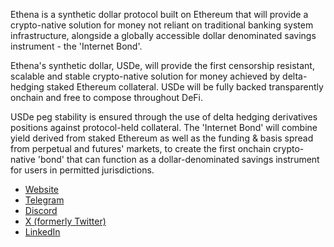 Ethena is a synthetic dollar protocol built on Ethereum that will provide a crypto-native solution for money not reliant on traditional banking system infrastructure, alongside a globally accessible dollar denominated savings instrument - the 'Internet Bond'.

Ethena's synthetic dollar, USDe, will provide the first censorship resistant, scalable and stable crypto-native solution for money achieved by delta-hedging staked Ethereum collateral. USDe will be fully backed transparently onchain and free to compose throughout DeFi.

USDe peg stability is ensured through the use of delta hedging derivatives positions against  protocol-held collateral. 
The 'Internet Bond' will combine yield derived from staked Ethereum as well as the funding & basis spread from perpetual and futures' markets, to create the first onchain crypto-native 'bond' that can function as a dollar-denominated savings instrument for users in permitted jurisdictions.

- [Website](https://www.ethena.fi/)
- [Telegram](https://t.me/ethena_labs)
- [Discord](https://discord.gg/cepXWnXHaa)
- [X (formerly Twitter)](https://x.com/ethena_labs)
- [LinkedIn](https://www.linkedin.com/company/ethena-labs/)
